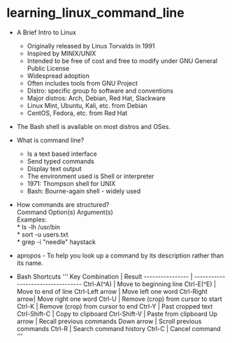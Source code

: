 # learning_linux_command_line

* A Brief Intro to Linux
	* Originally released by Linus Torvalds in 1991
	* Inspired by MINIX/UNIX
	* Intended to be free of cost and free to modify under GNU General Public License
	* Widespread adoption
	* Often includes tools from GNU Project
	* Distro: specific group fo software and conventions
	* Major distros: Arch, Debian, Red Hat, Slackware
	* Linux Mint, Ubuntu, Kali, etc. from Debian
	* CentOS, Fedora, etc. from Red Hat

* The Bash shell is available on most distros and OSes.

* What is command line?
	* Is a text based interface
	* Send typed commands
	* Display text output
	* The environment used is Shell or interpreter
	* 1971: Thompson shell for UNIX
	* Bash: Bourne-again shell - widely used

* How commands are structured? <br/>
	Command		Option(s)	Argument(s) <br/>
	Examples: <br/>
			* ls -lh /usr/bin <br/>
			* sort -u users.txt <br />
			* grep -i "needle" haystack

* apropos - To help you look up a command by its description rather than its name.

* Bash Shortcuts
'''
Key Combination  |             Result
---------------- | ----------------------------------
 Ctrl-A(^A)      | Move to beginning line
 Ctrl-E(^E)      | Move to end of line
 Ctrl-Left arrow | Move left one word
 Ctrl-Right arrow| Move right one word
 Ctrl-U          | Remove (crop) from cursor to start
 Ctrl-K          | Remove (crop) from cursor to end
 Ctrl-Y          | Past cropped text
 Ctrl-Shift-C    | Copy to clipboard
 Ctrl-Shift-V    | Paste from clipboard
 Up arrow        | Recall previous commands
 Down arrow      | Scroll previous commands
 Ctrl-R          | Search command history
 Ctrl-C          | Cancel command
'''

